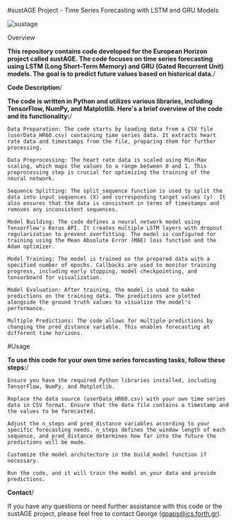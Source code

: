 #sustAGE Project - Time Series Forecasting with LSTM and GRU Models

![sustage](https://github.com/gpaps/TS_forecasting/assets/29929836/280d8248-045a-40cb-a037-e1c7877c8078)

Overview

__This repository contains code developed for the European Horizon project called sustAGE. The code focuses on time series forecasting using LSTM (Long Short-Term Memory) and GRU (Gated Recurrent Unit) models. The goal is to predict future values based on historical data.__/

__Code Description__/

__The code is written in Python and utilizes various libraries, including TensorFlow, NumPy, and Matplotlib. Here's a brief overview of the code and its functionality:__/

    Data Preparation: The code starts by loading data from a CSV file (userData_HR60.csv) containing time series data. It extracts heart rate data and timestamps from the file, preparing them for further processing.

    Data Preprocessing: The heart rate data is scaled using Min-Max scaling, which maps the values to a range between 0 and 1. This preprocessing step is crucial for optimizing the training of the neural network.

    Sequence Splitting: The split_sequence function is used to split the data into input sequences (X) and corresponding target values (y). It also ensures that the data is consistent in terms of timestamps and removes any inconsistent sequences.

    Model Building: The code defines a neural network model using TensorFlow's Keras API. It creates multiple LSTM layers with dropout regularization to prevent overfitting. The model is configured for training using the Mean Absolute Error (MAE) loss function and the Adam optimizer.

    Model Training: The model is trained on the prepared data with a specified number of epochs. Callbacks are used to monitor training progress, including early stopping, model checkpointing, and tensorboard for visualization.

    Model Evaluation: After training, the model is used to make predictions on the training data. The predictions are plotted alongside the ground truth values to visualize the model's performance.

    Multiple Predictions: The code allows for multiple predictions by changing the pred_distance variable. This enables forecasting at different time horizons.

#Usage

__To use this code for your own time series forecasting tasks, follow these steps:__/

    Ensure you have the required Python libraries installed, including TensorFlow, NumPy, and Matplotlib.

    Replace the data source (userData_HR60.csv) with your own time series data in CSV format. Ensure that the data file contains a timestamp and the values to be forecasted.

    Adjust the n_steps and pred_distance variables according to your specific forecasting needs. n_steps defines the window length of each sequence, and pred_distance determines how far into the future the predictions will be made.

    Customize the model architecture in the build_model function if necessary.

    Run the code, and it will train the model on your data and provide predictions.

__Contact__/

If you have any questions or need further assistance with this code or the sustAGE project, please feel free to contact George (gpaps@ics.forth.gr).
